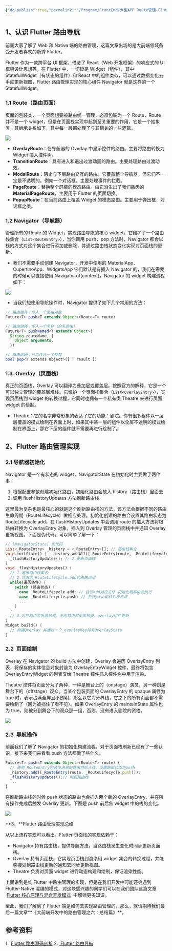 ```yaml
---
{"dg-publish":true,"permalink":"/Program/FrontEnd/大型APP Route管理-Flutter/","noteIcon":"","created":"2024-05-22T16:17:54.143+08:00"}
---
```



## 1、认识 Flutter 路由导航

前面大家了解了 Web 和 Native 端的路由管理，这篇文章出场的是大前端领域备受开发者喜欢的新秀 Flutter。

Flutter 作为一款跨平台 UI 框架，借鉴了 React（Web 开发框架）的响应式的 UI 框架设计思想等。在 Flutter 中，一切皆是 Widget（组件），其中 StatefulWidget（有状态的组件）和 React 中的组件类似，可以通过数据变化去手动更新视图，Flutter 路由管理实现的核心组件 Navigator 就是这样的一个 StatefulWidget。

### 1.1 Route（路由页面）

页面的包装类，一个页面想要被路由统一管理，必须包装为一个 Route，Route 并不是一个 widget，但是在页面栈实现中起到至关重要的作用，它是一个抽象类，其继承关系如下，其中每一层都处理了与其相关的一些逻辑。

![](/img/user/z-attchements/media/640-14.png)

- **OverlayRoute**：在导航器的 Overlay 中显示控件的路由。主要将路由转换为 Widget 插入控件树。
- **TransitionRoute**：具有进入和退出过渡动画的路由。主要处理路由过渡动效。
- **ModalRoute**：阻止与下层路由交互的路由。它覆盖整个导航器。但它们不一定是不透明的。例如一个对话框。主要处理事件的拦截。
- **PageRoute**：替换整个屏幕的模态路由。由它派生出了我们熟悉的**MaterialPageRoute**，主要用于 Flutter 的页面切换。
- **PopupRoute**：在当前路由上覆盖 Widget 的模态路由。主要用于弹出框，对话框之类。

### 1.2 Navigator（导航器）

管理所有的 Route 的 Widget，实现路由导航的核心 widget。它维护了一个路由栈集合（`List<RouteEntry>`），当你调用 push，pop 方法时，Navigator 都会以栈的方式对这个集合进行添加或删除，并通过路由栈状态变化实现对页面栈的更新。

- 我们不需要手动创建 Navigator，开发中使用的 MaterialApp、CupertinoApp、WidgetsApp 它们默认是有插入 Navigator 的，我们在需要的时候可以直接使用 Navigator.of(context)。Navigator 的 widget 构建流程如下：

![](/img/user/z-attchements/media/640-14.png)

- 当我们想使用导航操作时，Navigator 提供了如下几个常用的方法：

```typescript
// 路由跳转：传入一个路由对象
Future<T> push<T extends Object>(Route<T> route)

// 路由跳转：传入一个名称（命名路由）
Future<T> pushNamed<T extends Object>(
  String routeName, {
    Object arguments,
  })

// 路由返回：可以传入一个参数
bool pop<T extends Object>([ T result ])
```

### 1.3. Overlay（页面栈）

真正的页面栈，Overlay 可以翻译为叠加层或覆盖层。按照官方的解释，它是一个可以独立管理的覆盖层堆栈。它维护一个页面栈集合（`List<OverlayEntry>`），实现页面栈到 widget 的转换过程，它同时也拥有一个私有类 Theatre 来进行页面 widget 的绘制。

- Theatre：它的名字非常形象的表达了它的功能：剧院。你有很多组件以一层层覆盖的模式绘制在界面上时，如果其中某一层的组件以全屏不透明的模式绘制在界面上，那它下层的组件就不需要再进行绘制了。

## 2、Flutter 路由管理实现

### 2.1 导航器初始化

Navigator 是一个有状态的 widget，NavigatorState 在初始化时主要做了两件事：

1. 根据配置参数创建初始化路由，初始化路由会放入 history（路由栈）里面去
2. 调用 flushHistoryUpdates 方法刷新路由栈

这里最为复杂也是最核心的就是这个刷新路由栈的方法，该方法会根据不同的路由生命周期（RouteLifecycle）做相应处理。初始化创建的路由会设置其路由状态为 RouteLifecycle.add，在 flushHistoryUpdates 中会调用 route 的插入方法将根路由转换为 OverlayEntry 对象，插入到 Overlay 管理的页面栈中并通知 Overlay 更新视图。下面是伪代码，可以简单了解一下：

```dart
// [NavigatorState] 伪代码
List<_RouteEntry> _history = <_RouteEntry>[]; // 路由栈集合
void initState() {  _history.addAll([_RouteEntry(route, _RouteLifecycle.add)]);// 1.依据初始化构建参数创建初始化路由_RouteEntry,放入_history集合
  _flushHistoryUpdates(); // 2.更新页面栈
}
void _flushHistoryUpdates() {
  // 1.遍历路由栈集合
  // 2.状态为_RouteLifecycle.add的路由调用
  while(遍历条件) {
    switch (路由状态) {
      case _RouteLifecycle.add: // 执行add对应方法 初始化跟路由会执行
      case _RouteLifecycle.push: // 执行push动作对应方法
      ...
    }
  }
  // 3.对应路由监听器触发，无用路由和页面销毁，overlay组件更新
}
Widget build() {
  // 构建Overlay 并通过一个_overlayKey持有OverlayState
}
```

### 2.2  页面绘制

Overlay 在 Navigator 的 build 方法中创建，Overlay 会遍历 OverlayEntry 列表，将保存的实体信息对象封装为 OverlayEntryWidget 控件，最终将包含 OverlayEntryWidget 的列表交给 Theatre 控件插入控件树中用于渲染。

Theatre 控件将页面分为了两种，一种是舞台上的（onstage）演员，另一种则是舞台下的（offstage）观众。当某个包装页面的 OverlayEntry 的 opaque 属性为 true 时，表示占满全屏且不透明，那么以它为分界线，它之下的所有页面都不需要绘制了（因为被挡住了看不见）。如果 OverlayEntry 的 maintainState 属性也为 true，则被分到舞台下的观众那一组，否则，没有进入剧院的资格。

![](/img/user/z-attchements/media/640-1.jpg)

### 2.3  导航操作

前面我们了解了 Navigator 的初始化构建流程，对于页面栈刷新已经有了一些认识，接下来我们来看看 push 方法都做了些什么。

```typescript
Future<T> push<T extends Object>(Route<T> route) {
  // 使用_RouteEntry包装传进来的路由然后入栈，设置路由状态为push
  _history.add([_RouteEntry(route, _RouteLifecycle.push)]);
  _flushHistoryUpdates();// 刷新路由栈
  ...
}
```

在刷新路由栈的时候 push 状态的路由也会插入两个新的 OverlayEntry，并在所有操作完成后触发 Overlay 更新。下图是 push 前后各 widget 中的栈的变化。

![](/img/user/z-attchements/media/640-14.png)

**3、**Flutter 路由管理实现总结

从以上流程实现可以看出，Flutter 页面栈的实现依赖于：

- Navigator 持有路由栈，提供导航方法，当路由栈发生变化时同步更新页面栈。
- Overlay 持有页面栈，它实现页面栈到渲染用 widget 集合的转换过程，并能够接受到路由栈更新的通知去同步更新视图。
- Theatre 负责对页面 widget 进行动态构建和绘制，保证渲染性能。

上面讲到是纯 Flutter 中路由管理的实现，但是在我们开发中可能还会遇到 Flutter-Native 混编的模式，对这块感兴趣的同学们可以在我们团队这篇文章  [Flutter 核心原理与混合开发模式](http://mp.weixin.qq.com/s?__biz=MzI1NjEwMTM4OA==&mid=2651233359&idx=1&sn=801697fcda8ba5ac17510ff86b034f65&chksm=f1d9e12cc6ae683a1245aa2d2762493774ff9a76c92392e1064c9372f1ff16396ef8b4d2d6ed&scene=21#wechat_redirect)  中解锁更多知识。

至此，我们了解到了 Flutter 端是如何去实现路由管理的，那么，就请期待我们最后一篇文章**《大前端开发中的路由管理之六：总结篇》**。

## 参考资料

1.  [Flutter 路由源码剖析](https://zhuanlan.zhihu.com/p/208788731) 
2. [ Flutter 路由导航](https://zhuanlan.zhihu.com/p/144820879)
